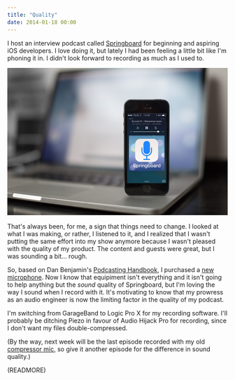 ```yaml
---
title: "Quality"
date: 2014-01-18 00:00
---
```


I host an interview podcast called [Springboard](http://springboardshow.com) for beginning and aspiring iOS developers. I love doing it, but lately I had been feeling a little bit like I'm phoning it in. I didn't look forward to recording as much as I used to.

 ![](/img/import/blog/quality/73B1AA1B5E8245D7AC8A02EF7E458725.jpg)

That's always been, for me, a sign that things need to change. I looked at what I was making, or rather, I listened to it, and I realized that I wasn't putting the same effort into my show anymore because I wasn't pleased with the quality of my product. The content and guests were great, but I was sounding a bit... rough.

So, based on Dan Benjamin's [Podcasting Handbook](http://www.podcastinghandbook.co/podcasting-equipment-guide), I purchased a [new microphone](http://www.amazon.com/gp/product/B000JM46FY/ref=as_li_ss_tl?ie=UTF8&camp=1789&creative=390957&creativeASIN=B000JM46FY&linkCode=as2&tag=ashfur-20). Now I know that equipiment isn't everything and it isn't going to help anything but the _sound_ quality of Springboard, but I'm loving the way I sound when I record with it. It's motivating to know that my prowress as an audio engineer is now the limiting factor in the quality of my podcast.

I'm switching from GarageBand to Logic Pro X for my recording software. I'll probably be ditching Piezo in favour of Audio Hijack Pro for recording, since I don't want my files double-compressed.

(By the way, next week will be the last episode recorded with my old [compressor mic](http://www.amazon.com/gp/product/B004MF39YS/ref=as_li_ss_tl?ie=UTF8&camp=1789&creative=390957&creativeASIN=B004MF39YS&linkCode=as2&tag=ashfur-20), so give it another episode for the difference in sound quality.)

(READMORE)
